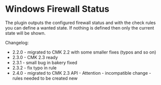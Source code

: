 # Windows Firewall Status

The plugin outputs the configured firewall status and with the check rules you can define a wanted state. If nothing is defined then only the current state will be shown.

Changelog:

- 2.2.0 - migrated to CMK 2.2 with some smaller fixes (typos and so on)
- 2.3.0 - CMK 2.3 ready
- 2.3.1 - small bug in bakery fixed
- 2.3.2 - fix typo in rule
- 2.4.0 - migrated to CMK 2.3 API - Attention - incompatible change - rules needed to be created new

